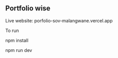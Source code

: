 ## Portfolio wise

Live website: porfolio-sov-malangwane.vercel.app


To run 

npm install 

npm run dev

